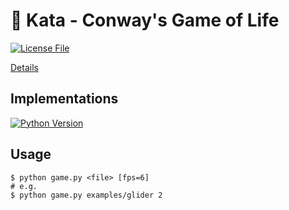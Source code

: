 # :martial_arts_uniform: Kata - Conway's Game of Life

<a align="center" href="./LICENSE">
    <img alt="License File" src="https://img.shields.io/github/license/Pagliacii/game-of-life?style=for-the-badge">
</a>

[Details](https://en.wikipedia.org/wiki/Conway%27s_Game_of_Life)

## Implementations

<a href="./game.py">
    <img alt="Python Version" src="https://img.shields.io/badge/-Python-3776ab?style=for-the-badge&logo=python&logoColor=white">
</a>

## Usage

```shell
$ python game.py <file> [fps=6]
# e.g.
$ python game.py examples/glider 2
```
